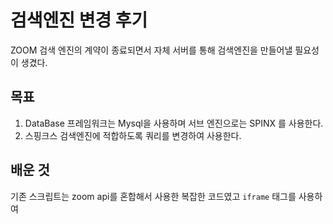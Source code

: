 # 검색엔진 변경 후기

ZOOM 검색 엔진의 계약이 종료되면서 자체 서버를 통해 검색엔진을 만들어낼 필요성이 생겼다.

## 목표

1. DataBase 프레임워크는 Mysql을 사용하며 서브 엔진으로는 SPINX 를 사용한다.
2. 스핑크스 검색엔진에 적합하도록 쿼리를 변경하여 사용한다.

## 배운 것

기존 스크립트는 zoom api를 혼합해서 사용한 복잡한 코드였고 `iframe` 태그를 사용하여






